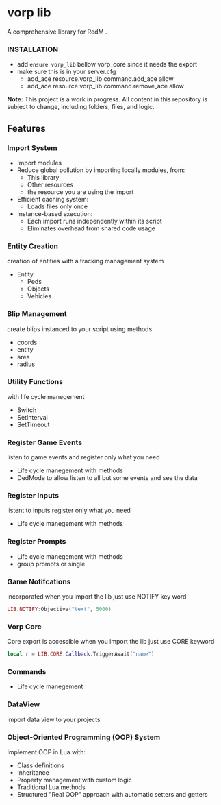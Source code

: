 # vorp lib

A comprehensive library for RedM .

### INSTALLATION

- add `ensure vorp_lib` bellow vorp_core since it needs the export
- make sure this is in your server.cfg
  - add_ace resource.vorp_lib command.add_ace allow
  - add_ace resource.vorp_lib command.remove_ace allow

**Note:** This project is a work in progress. All content in this repository is subject to change, including folders, files, and logic.

## Features

### Import System

- Import modules 
- Reduce global pollution by importing locally modules, from:
  - This library
  - Other resources
  - the resource you are using the import
- Efficient caching system:
  - Loads files only once
- Instance-based execution:
  - Each import runs independently within its script
  - Eliminates overhead from shared code usage

### Entity Creation
 creation of entities with a tracking management system

- Entity 
  - Peds
  - Objects
  - Vehicles

### Blip Management

create blips instanced to your script using methods
- coords
- entity
- area
- radius

### Utility Functions
with life cycle manegement

- Switch
- SetInterval
- SetTimeout

### Register Game Events
listen to game events and register only what you need
- Life cycle manegement with methods
- DedMode to allow listen to all but some events and see the data

### Register Inputs
listent to inputs register only what you need

- Life cycle manegement with methods

### Register Prompts

- Life cycle manegement with methods
- group prompts or single

### Game Notifcations
incorporated when you import the lib just use NOTIFY key word

```lua
LIB.NOTIFY:Objective("text", 5000)
```


### Vorp Core
Core  export is accessible when you import the lib just use CORE keyword

```lua
local r = LIB.CORE.Callback.TriggerAwait("name")
```

### Commands
- Life cycle manegement


### DataView
import data view to your projects

### Object-Oriented Programming (OOP) System
Implement OOP in Lua with:
- Class definitions
- Inheritance
- Property management with custom logic
- Traditional Lua methods
- Structured "Real OOP" approach with automatic setters and getters



